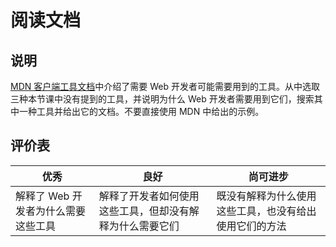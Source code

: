 # 阅读文档

## 说明

[MDN 客户端工具文档](https://developer.mozilla.org/zh-CN/docs/Learn/Tools_and_testing/Understanding_client-side_tools/Overview)中介绍了需要 Web 开发者可能需要用到的工具。从中选取三种本节课中没有提到的工具，并说明为什么 Web 开发者需要用到它们，搜索其中一种工具并给出它的文档。不要直接使用 MDN 中给出的示例。

## 评价表

| 优秀                                | 良好                                                     | 尚可进步                                               |
| ----------------------------------- | -------------------------------------------------------- | ------------------------------------------------------ |
| 解释了 Web 开发者为什么需要这些工具 | 解释了开发者如何使用这些工具，但却没有解释为什么需要它们 | 既没有解释为什么使用这些工具，也没有给出使用它们的方法 |

